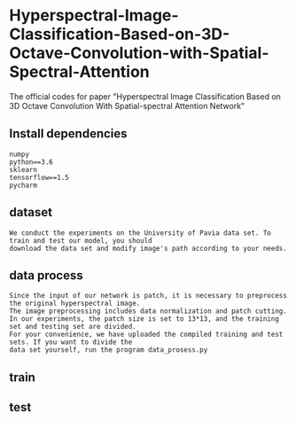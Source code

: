 # Hyperspectral-Image-Classification-Based-on-3D-Octave-Convolution-with-Spatial-Spectral-Attention
The official codes for paper "Hyperspectral Image Classification Based on 3D Octave Convolution With Spatial-spectral Attention Network"
## Install dependencies
    numpy
    python==3.6
    sklearn
    tensorflow==1.5
    pycharm
## dataset
    We conduct the experiments on the University of Pavia data set. To train and test our model, you should 
    download the data set and modify image's path according to your needs.
## data process 
    Since the input of our network is patch, it is necessary to preprocess the original hyperspectral image. 
    The image preprocessing includes data normalization and patch cutting. 
    In our experiments, the patch size is set to 13*13, and the training set and testing set are divided.
    For your convenience, we have uploaded the compiled training and test sets. If you want to divide the 
    data set yourself, run the program data_prosess.py
        
## train
## test
